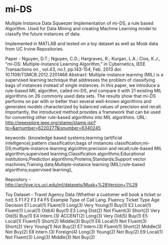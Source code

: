 # mi-DS
Multiple Instance Data Squeezer
Implementation of mi-DS, a rule based Algorithm. Used for Data Mining and creating Machine Learning model to classify the future instances of data.

Implemented in MATLAB and tested on a toy dataset as well as Musk data from UC Irvine Repositories.

Paper - 
Nguyen, D.T.; Nguyen, C.D.; Hargraves, R.; Kurgan, L.A.; Cios, K.J., "mi-DS: Multiple-Instance Learning Algorithm," in Cybernetics, IEEE Transactions on , vol.43, no.1, pp.143-154, Feb. 2013
doi: 10.1109/TSMCB.2012.2201468
Abstract: Multiple-instance learning (MIL) is a supervised learning technique that addresses the problem of classifying bags of instances instead of single instances. In this paper, we introduce a rule-based MIL algorithm, called mi-DS, and compare it with 21 existing MIL algorithms on 26 commonly used data sets. The results show that mi-DS performs on par with or better than several well-known algorithms and generates models characterized by balanced values of precision and recall. Importantly, the introduced method provides a framework that can be used for converting other rule-based algorithms into MIL algorithms.
URL: http://ieeexplore.ieee.org/stamp/stamp.jsp?tp=&arnumber=6220277&isnumber=6340245

keywords: {knowledge based systems;learning (artificial intelligence);pattern classification;bags of instances classification;mi-DS;multiple-instance learning algorithm;precision and recall;rule-based MIL algorithm;supervised learning;Classification algorithms;Educational institutions;Prediction algorithms;Proteins;Standards;Support vector machines;Training data;Multiple-instance learning (MIL);rule-based algorithms;supervised learning},

Repository - 
http://archive.ics.uci.edu/ml/datasets/Musk+%28Version+1%29

Toy Dataset - Travel Agency Data (Whether a customer will book a ticket or not)
S	F1	F2	F3	F4	F5
Example	Type of Call	Lang. Fluency	Ticket Type	Age	Decision
E1	Local(1)	Fluent(1)	Long(3)	Very Young(1)	Buy(1)
E2	Local(1)	Fluent(1)	Local(1)	Old(4)	Buy(1)
E3	Long Dist(2)	Not Fluent(3)	Short(2)	Very Old(5)	Buy(1)
E4	Intern.(3)	ACCENT(2)	Long(3)	Very Old(5)	Buy(1)
E5	Local(1)	Fluent(1)	Short(2)	Middle(3)	Buy(1)
E6	Local(1)	Not Fluent(3)	Short(2)	Very Young(1)	Not Buy(2)
E7	Intern.(3)	Fluent(1)	Short(2)	Middle(3)	Not Buy(2)
E8	Intern.(3)	Foreign(4)	Long(3)	Young(2)	Not Buy(2)
E9	Local(1)	Not Fluent(3)	Long(3)	Middle(3)	Not Buy(2)
